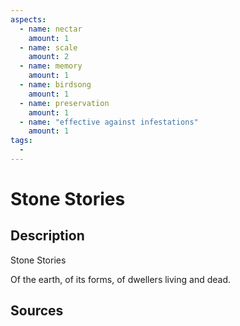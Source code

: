 ```yaml
---
aspects: 
  - name: nectar
    amount: 1
  - name: scale
    amount: 2
  - name: memory
    amount: 1
  - name: birdsong
    amount: 1
  - name: preservation
    amount: 1
  - name: "effective against infestations"
    amount: 1
tags:
  - 
---
```


# Stone Stories

## Description
Stone Stories

Of the earth, of its forms, of dwellers living and dead.
## Sources